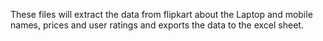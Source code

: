 These files will extract the data from flipkart about the Laptop and mobile names, prices and user ratings and exports the data to the excel sheet.
